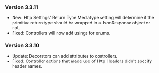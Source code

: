 ### Version 3.3.11

- New: Http Settings' Return Type Mediatype setting will determine if the primitive return type should be wrapped in a JsonResponse object or not.
- Fixed: Controllers will now add usings for enums.

### Version 3.3.10

- Update: Decorators can add attributes to controllers.
- Fixed: Controller actions that made use of Http Headers didn't specify header names.
